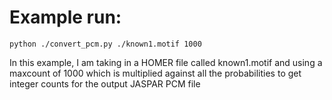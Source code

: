 # Example run:
```
python ./convert_pcm.py ./known1.motif 1000
```
In this example, I am taking in a HOMER file called known1.motif and using a maxcount of 1000 which is multiplied against all the probabilities to get integer counts for the output JASPAR PCM file 
